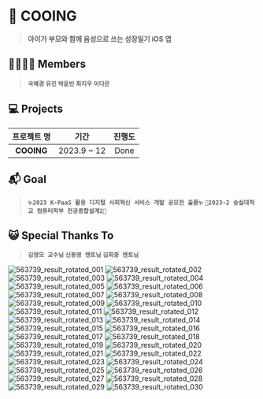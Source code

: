 # 🐣 COOING
> **아이가 부모와 함께 음성으로 쓰는 성장일기 iOS 앱**

## 👨‍👩‍👧‍👦 Members
> **`국혜경` `유진` `박윤빈` `최지우` `이다은`**

## 💻 Projects

|프로젝트 명|기간|진행도|
|:------:|:---:|:---:|
|**COOING**|2023.9 ~ 12|Done|

## 📬 Goal 
> **`✨2023 K-PaaS 활용 디지털 사회혁신 서비스 개발 공모전 출품✨` `🌸2023-2 숭실대학교 컴퓨터학부 전공종합설계2🌸`**

## 😺 Special Thanks To
> **`김영모 교수님` `신동명 멘토님` `김회중 멘토님`**


![563739_result_rotated_001](https://github.com/COOING-team/COOING-Server/assets/94737714/7c946dcb-60fe-48fe-a84e-e33e44fef28e)
![563739_result_rotated_002](https://github.com/COOING-team/COOING-Server/assets/94737714/4b9f1814-2352-4e3d-9de8-9c0ea27f5293)
![563739_result_rotated_003](https://github.com/COOING-team/COOING-Server/assets/94737714/ea7184fa-1c37-43d5-82b7-72e3ef814a27)
![563739_result_rotated_004](https://github.com/COOING-team/COOING-Server/assets/94737714/534ab063-23df-4d65-8ba7-85f9b1f48ba4)
![563739_result_rotated_005](https://github.com/COOING-team/COOING-Server/assets/94737714/1d7519be-c35d-401b-8989-03439eb843bd)
![563739_result_rotated_006](https://github.com/COOING-team/COOING-Server/assets/94737714/3536666a-0c65-455b-a440-ec7a3357ca39)
![563739_result_rotated_007](https://github.com/COOING-team/COOING-Server/assets/94737714/4f41da5d-616a-4ede-b112-9d4f5c887fd3)
![563739_result_rotated_008](https://github.com/COOING-team/COOING-Server/assets/94737714/01b6f990-9965-4f70-8d00-951268dab86d)
![563739_result_rotated_009](https://github.com/COOING-team/COOING-Server/assets/94737714/51b536fa-0b64-4eda-934b-8dc15f69531e)
![563739_result_rotated_010](https://github.com/COOING-team/COOING-Server/assets/94737714/656d5685-8947-470a-a569-58daf377972d)
![563739_result_rotated_011](https://github.com/COOING-team/COOING-Server/assets/94737714/2ddf0981-c848-4a12-bf14-ddff721dc2bc)
![563739_result_rotated_012](https://github.com/COOING-team/COOING-Server/assets/94737714/828e57dc-f32b-41b4-a368-dd35bfafba93)
![563739_result_rotated_013](https://github.com/COOING-team/COOING-Server/assets/94737714/0bc39798-9772-4aa8-b624-48caca9cf3a3)
![563739_result_rotated_014](https://github.com/COOING-team/COOING-Server/assets/94737714/e5428547-cbb4-410b-87fa-6c7385f32fdc)
![563739_result_rotated_015](https://github.com/COOING-team/COOING-Server/assets/94737714/9a639d3c-6992-4b87-9b94-7860633a3af6)
![563739_result_rotated_016](https://github.com/COOING-team/COOING-Server/assets/94737714/53221277-916f-4adb-877a-f51c56cef412)
![563739_result_rotated_017](https://github.com/COOING-team/COOING-Server/assets/94737714/a1c35d73-fa7e-4b39-8a66-aa239aa2953a)
![563739_result_rotated_018](https://github.com/COOING-team/COOING-Server/assets/94737714/5a3bf524-9e4d-44fc-af06-11413fdbfdd7)
![563739_result_rotated_019](https://github.com/COOING-team/COOING-Server/assets/94737714/e0d9a7eb-b1e2-4199-8746-0a7a0b8db951)
![563739_result_rotated_020](https://github.com/COOING-team/COOING-Server/assets/94737714/6ce5c9ea-12c7-4465-9a60-4538d431f310)
![563739_result_rotated_021](https://github.com/COOING-team/COOING-Server/assets/94737714/e21a7bca-341a-4a0d-b1a2-fb496be42c36)
![563739_result_rotated_022](https://github.com/COOING-team/COOING-Server/assets/94737714/238ba1a7-a443-47c3-a887-8d2a7c20e302)
![563739_result_rotated_023](https://github.com/COOING-team/COOING-Server/assets/94737714/d480c6a2-f487-4531-999e-79f8d7d23ff7)
![563739_result_rotated_024](https://github.com/COOING-team/COOING-Server/assets/94737714/8b73b396-4c55-403f-8e84-91c29680ffea)
![563739_result_rotated_025](https://github.com/COOING-team/COOING-Server/assets/94737714/5f604680-fcc9-4ccb-b572-f975266b623a)
![563739_result_rotated_026](https://github.com/COOING-team/COOING-Server/assets/94737714/69fc2f7e-043b-4c79-98a5-82c963b3b82f)
![563739_result_rotated_027](https://github.com/COOING-team/COOING-Server/assets/94737714/d93f08d5-d852-4b2a-9a73-40f0b34a5bf6)
![563739_result_rotated_028](https://github.com/COOING-team/COOING-Server/assets/94737714/0de36f92-8603-4973-aecb-4dd577fe3eb6)
![563739_result_rotated_029](https://github.com/COOING-team/COOING-Server/assets/94737714/31d2cabe-8258-4bbf-951f-5c5ecb9df913)
![563739_result_rotated_030](https://github.com/COOING-team/COOING-Server/assets/94737714/d694f1fa-d107-4e7b-a83c-c1aec6f330a0)

